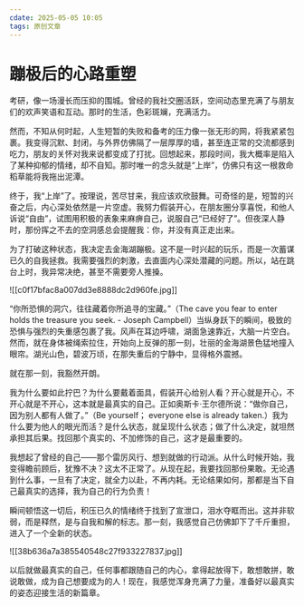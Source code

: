 ```yaml
---
cdate: 2025-05-05 10:05
tags: 原创文章 
---
```


# 蹦极后的心路重塑

考研，像一场漫长而压抑的围城。曾经的我社交圈活跃，空间动态里充满了与朋友们的欢声笑语和互动。那时的生活，色彩斑斓，充满活力。

然而，不知从何时起，人生短暂的失败和备考的压力像一张无形的网，将我紧紧包裹。我变得沉默、封闭，与外界仿佛隔了一层厚厚的墙，甚至连正常的交流都感到吃力，朋友的关怀对我来说都变成了打扰。回想起来，那段时间，我大概率是陷入了某种抑郁的情绪，却不自知。那时唯一的念头就是“上岸”，仿佛只有这一根救命稻草能将我拖出泥潭。

终于，我“上岸”了。按理说，苦尽甘来，我应该欢欣鼓舞。可奇怪的是，短暂的兴奋之后，内心深处依然是一片空虚。我努力假装开心，在朋友圈分享喜悦，和他人诉说“自由”，试图用积极的表象来麻痹自己，说服自己“已经好了”。但夜深人静时，那份挥之不去的空洞感总会提醒我：你，并没有真正走出来。

为了打破这种状态，我决定去金海湖蹦极。这不是一时兴起的玩乐，而是一次蓄谋已久的自我拯救。我需要强烈的刺激，去直面内心深处潜藏的问题。所以，站在跳台上时，我异常决绝，甚至不需要旁人推搡。

![[c0f17bfac8a007dd3e8888dc2d960fe.jpg]]

“你所恐惧的洞穴，往往藏着你所追寻的宝藏。”（The cave you fear to enter holds the treasure you seek. - Joseph Campbell）当纵身跃下的瞬间，极致的恐惧与强烈的失重感包裹了我。风声在耳边呼啸，湖面急速靠近，大脑一片空白。然而，就在身体被绳索拉住，开始向上反弹的那一刻，壮丽的金海湖景色猛地撞入眼帘。湖光山色，碧波万顷，在那失重后的宁静中，显得格外震撼。

就在那一刻，我豁然开朗。

我为什么要如此拧巴？为什么要戴着面具，假装开心给别人看？开心就是开心，不开心就是不开心，这本就是最真实的自己。正如奥斯卡·王尔德所说：“做你自己，因为别人都有人做了。”（Be yourself； everyone else is already taken.）我为什么要为他人的眼光而活？是什么状态，就呈现什么状态；做了什么决定，就坦然承担其后果。找回那个真实的、不加修饰的自己，这才是最重要的。

我想起了曾经的自己——那个雷厉风行、想到就做的行动派。从什么时候开始，我变得瞻前顾后，犹豫不决？这太不正常了。从现在起，我要找回那份果敢。无论遇到什么事，一旦有了决定，就全力以赴，不再内耗。无论结果如何，那都是当下自己最真实的选择，我为自己的行为负责！

瞬间顿悟这一切后，积压已久的情绪终于找到了宣泄口，泪水夺眶而出。这并非软弱，而是释然，是与自我和解的标志。那一刻，我感觉自己仿佛卸下了千斤重担，进入了一个全新的状态。

![[38b636a7a385540548c27f933227837.jpg]]

以后就做最真实的自己，任何事都跟随自己的内心，拿得起放得下，敢想敢拼，敢说敢做，成为自己想要成为的人！现在，我感觉浑身充满了力量，准备好以最真实的姿态迎接生活的新篇章。